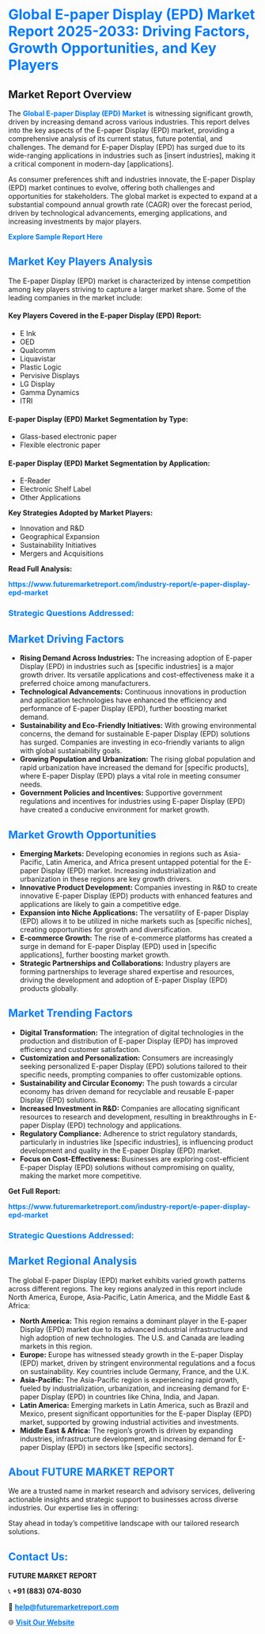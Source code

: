 <h1 style="color: #007BFF;">Global E-paper Display (EPD) Market Report 2025-2033: Driving Factors, Growth Opportunities, and Key Players</h1>

<section id="overview">
<h2>Market Report Overview</h2>
<p>The <a href="https://www.futuremarketreport.com/industry-report/e-paper-display-epd-market" style="color: #007BFF; text-decoration: none;"><strong>Global E-paper Display (EPD) Market</strong></a> is witnessing significant growth, driven by increasing demand across various industries. This report delves into the key aspects of the E-paper Display (EPD) market, providing a comprehensive analysis of its current status, future potential, and challenges. The demand for E-paper Display (EPD) has surged due to its wide-ranging applications in industries such as [insert industries], making it a critical component in modern-day [applications].</p>
<p>As consumer preferences shift and industries innovate, the E-paper Display (EPD) market continues to evolve, offering both challenges and opportunities for stakeholders. The global market is expected to expand at a substantial compound annual growth rate (CAGR) over the forecast period, driven by technological advancements, emerging applications, and increasing investments by major players.</p>
</section>

<section id="overview">
<p><a href="https://www.futuremarketreport.com/request-sample/reportId=26242" style="color: #007BFF; text-decoration: none;"><strong>Explore Sample Report Here</strong></a></p>
</section>

<section id="key-players">
<h2 style="color: #007BFF;">Market Key Players Analysis</h2>
<p>The E-paper Display (EPD) market is characterized by intense competition among key players striving to capture a larger market share. Some of the leading companies in the market include:</p>
<h4>Key Players Covered in the E-paper Display (EPD) Report:</h4>
<ul><li>E Ink</li><li>OED</li><li>Qualcomm</li><li>Liquavistar</li><li>Plastic Logic</li><li>Pervisive Displays</li><li>LG Display</li><li>Gamma Dynamics</li><li>ITRI</li></ul>
<h4>E-paper Display (EPD) Market Segmentation by Type:</h4>
<ul><li>Glass-based electronic paper</li><li>Flexible electronic paper</li></ul>

<h4>E-paper Display (EPD) Market Segmentation by Application:</h4>
<ul><li>E-Reader</li><li>Electronic Shelf Label</li><li>Other Applications</li></ul>
<p><strong>Key Strategies Adopted by Market Players:</strong></p>
<ul>
<li>Innovation and R&D</li>
<li>Geographical Expansion</li>
<li>Sustainability Initiatives</li>
<li>Mergers and Acquisitions</li>
</ul>
</section>

<section>
<p><strong>Read Full Analysis: </strong></p><a href="https://www.futuremarketreport.com/industry-report/e-paper-display-epd-market" style="color: #007BFF; text-decoration: none;"><strong>https://www.futuremarketreport.com/industry-report/e-paper-display-epd-market</strong></a>
<h3 style="color: #007BFF;">Strategic Questions Addressed:</h3>
</section>

<section id="driving-factors">
<h2 style="color: #007BFF;">Market Driving Factors</h2>
<ul>
<li><strong>Rising Demand Across Industries:</strong> The increasing adoption of E-paper Display (EPD) in industries such as [specific industries] is a major growth driver. Its versatile applications and cost-effectiveness make it a preferred choice among manufacturers.</li>
<li><strong>Technological Advancements:</strong> Continuous innovations in production and application technologies have enhanced the efficiency and performance of E-paper Display (EPD), further boosting market demand.</li>
<li><strong>Sustainability and Eco-Friendly Initiatives:</strong> With growing environmental concerns, the demand for sustainable E-paper Display (EPD) solutions has surged. Companies are investing in eco-friendly variants to align with global sustainability goals.</li>
<li><strong>Growing Population and Urbanization:</strong> The rising global population and rapid urbanization have increased the demand for [specific products], where E-paper Display (EPD) plays a vital role in meeting consumer needs.</li>
<li><strong>Government Policies and Incentives:</strong> Supportive government regulations and incentives for industries using E-paper Display (EPD) have created a conducive environment for market growth.</li>
</ul>
</section>

<section id="growth-opportunities">
<h2 style="color: #007BFF;">Market Growth Opportunities</h2>
<ul>
<li><strong>Emerging Markets:</strong> Developing economies in regions such as Asia-Pacific, Latin America, and Africa present untapped potential for the E-paper Display (EPD) market. Increasing industrialization and urbanization in these regions are key growth drivers.</li>
<li><strong>Innovative Product Development:</strong> Companies investing in R&D to create innovative E-paper Display (EPD) products with enhanced features and applications are likely to gain a competitive edge.</li>
<li><strong>Expansion into Niche Applications:</strong> The versatility of E-paper Display (EPD) allows it to be utilized in niche markets such as [specific niches], creating opportunities for growth and diversification.</li>
<li><strong>E-commerce Growth:</strong> The rise of e-commerce platforms has created a surge in demand for E-paper Display (EPD) used in [specific applications], further boosting market growth.</li>
<li><strong>Strategic Partnerships and Collaborations:</strong> Industry players are forming partnerships to leverage shared expertise and resources, driving the development and adoption of E-paper Display (EPD) products globally.</li>
</ul>
</section>

<section id="trending-factors">
<h2 style="color: #007BFF;">Market Trending Factors</h2>
<ul>
<li><strong>Digital Transformation:</strong> The integration of digital technologies in the production and distribution of E-paper Display (EPD) has improved efficiency and customer satisfaction.</li>
<li><strong>Customization and Personalization:</strong> Consumers are increasingly seeking personalized E-paper Display (EPD) solutions tailored to their specific needs, prompting companies to offer customizable options.</li>
<li><strong>Sustainability and Circular Economy:</strong> The push towards a circular economy has driven demand for recyclable and reusable E-paper Display (EPD) solutions.</li>
<li><strong>Increased Investment in R&D:</strong> Companies are allocating significant resources to research and development, resulting in breakthroughs in E-paper Display (EPD) technology and applications.</li>
<li><strong>Regulatory Compliance:</strong> Adherence to strict regulatory standards, particularly in industries like [specific industries], is influencing product development and quality in the E-paper Display (EPD) market.</li>
<li><strong>Focus on Cost-Effectiveness:</strong> Businesses are exploring cost-efficient E-paper Display (EPD) solutions without compromising on quality, making the market more competitive.</li>
</ul>
</section>

<section>
<p><strong>Get Full Report: </strong></p><a href="https://www.futuremarketreport.com/industry-report/e-paper-display-epd-market" style="color: #007BFF; text-decoration: none;"><strong>https://www.futuremarketreport.com/industry-report/e-paper-display-epd-market</strong></a>
<h3 style="color: #007BFF;">Strategic Questions Addressed:</h3>
</section>


<section id="regional-analysis">
<h2 style="color: #007BFF;">Market Regional Analysis</h2>
<p>The global E-paper Display (EPD) market exhibits varied growth patterns across different regions. The key regions analyzed in this report include North America, Europe, Asia-Pacific, Latin America, and the Middle East & Africa:</p>
<ul>
<li><strong>North America:</strong> This region remains a dominant player in the E-paper Display (EPD) market due to its advanced industrial infrastructure and high adoption of new technologies. The U.S. and Canada are leading markets in this region.</li>
<li><strong>Europe:</strong> Europe has witnessed steady growth in the E-paper Display (EPD) market, driven by stringent environmental regulations and a focus on sustainability. Key countries include Germany, France, and the U.K.</li>
<li><strong>Asia-Pacific:</strong> The Asia-Pacific region is experiencing rapid growth, fueled by industrialization, urbanization, and increasing demand for E-paper Display (EPD) in countries like China, India, and Japan.</li>
<li><strong>Latin America:</strong> Emerging markets in Latin America, such as Brazil and Mexico, present significant opportunities for the E-paper Display (EPD) market, supported by growing industrial activities and investments.</li>
<li><strong>Middle East & Africa:</strong> The region’s growth is driven by expanding industries, infrastructure development, and increasing demand for E-paper Display (EPD) in sectors like [specific sectors].</li>
</ul>
</section>

<footer>
<h2 style="color: #007BFF;">About FUTURE MARKET REPORT</h2>
<p>We are a trusted name in market research and advisory services, delivering actionable insights and strategic support to businesses across diverse industries. Our expertise lies in offering:</p>

<p>Stay ahead in today’s competitive landscape with our tailored research solutions.</p>

<h2 style="color: #007BFF;">Contact Us:</h2>
<p><strong>FUTURE MARKET REPORT</strong></p>
<p>📞 <strong>+91 (883) 074-8030</strong></p>
<p>📧 <strong><a href="mailto:help@futuremarketreport.com" style="color: #007BFF;">help@futuremarketreport.com</a></strong></p>
<p>🌐 <strong><a href="https://www.futuremarketreport.com/" style="color: #007BFF;">Visit Our Website</a></strong></p>
</footer>
